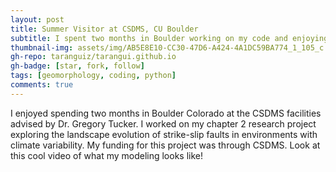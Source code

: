 ```yaml
---
layout: post
title: Summer Visitor at CSDMS, CU Boulder 
subtitle: I spent two months in Boulder working on my code and enjoying the Rockies 
thumbnail-img: assets/img/AB5E8E10-CC30-47D6-A424-4A1DC59BA774_1_105_c.jpeg
gh-repo: taranguiz/tarangui.github.io
gh-badge: [star, fork, follow]
tags: [geomorphology, coding, python]
comments: true
---
```


I enjoyed spending two months in Boulder Colorado at the CSDMS facilities advised by Dr. Gregory Tucker. 
I worked on my chapter 2 research project exploring the landscape evolution of strike-slip faults in environments with climate variability.
My funding for this project was through CSDMS. Look at this cool video of what my modeling looks like! 
